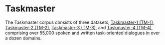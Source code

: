 # Taskmaster

The Taskmaster corpus consists of three datasets, [Taskmaster-1 (TM-1)](https://github.com/google-research-datasets/Taskmaster/tree/master/TM-1-2019), [Taskmaster-2 (TM-2)](https://github.com/google-research-datasets/Taskmaster/tree/master/TM-2-2020), [Taskmaster-3 (TM-3)](https://github.com/google-research-datasets/Taskmaster/tree/master/TM-3-2020), and [Taskmaster-4 (TM-4)](https://github.com/google-research-datasets/Taskmaster/tree/master/TM-4-2024), comprising over 55,000 spoken and written task-oriented dialogues in over a dozen domains.
